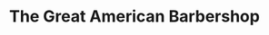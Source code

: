 ---
title: "The Great American Barbershop"
url: /clovis/the-great-american-barbershop/
shop: hairdresser
---